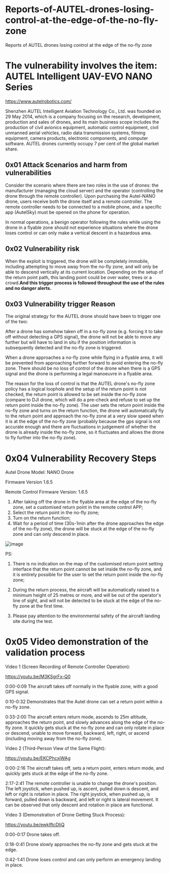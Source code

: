 # Reports-of-AUTEL-drones-losing-control-at-the-edge-of-the-no-fly-zone
Reports of AUTEL drones losing control at the edge of the no-fly zone

# The vulnerability involves the item: AUTEL Intelligent UAV-EVO NANO Series
https://www.autelrobotics.com/

Shenzhen AUTEL Intelligent Aviation Technology Co., Ltd. was founded on 29 May 2014, which is a company focusing on the research, development, production and sales of drones, and its main business scope includes the production of civil avionics equipment, automatic control equipment, civil unmanned aerial vehicles, radio data transmission systems, filming equipment, camera products, electronic components, and computer software. AUTEL drones currently occupy 7 per cent of the global market share.

## 0x01 Attack Scenarios and harm from vulnerabilities
Consider the scenario where there are two roles in the use of drones: the manufacturer (managing the cloud server) and the operator (controlling the drone through the remote controller). Upon purchasing the Autel-NANO drone, users receive both the drone itself and a remote controller. The remote controller needs to be connected to a mobile phone, and a specific app (AutelSky) must be opened on the phone for operation.

In normal operations, a benign operator following the rules while using the drone in a flyable zone should not experience situations where the drone loses control or can only make a vertical descent in a hazardous area.

## 0x02 Vulnerability risk
When the exploit is triggered, the drone will be completely immobile, including attempting to move away from the no-fly zone, and will only be able to descend vertically at its current location. Depending on the setup of the return point path, this landing point could be over water, trees or a crowd.**And this trigger process is followed throughout the use of the rules and no danger alerts.**

## 0x03 Vulnerability trigger Reason
The original strategy for the AUTEL drone should have been to trigger one of the two:

After a drone has somehow taken off in a no-fly zone (e.g. forcing it to take off without detecting a GPS signal), the drone will not be able to move any further but will have to land in situ if the position information is subsequently detected and the no-fly zone is triggered.

When a drone approaches a no-fly zone while flying in a flyable area, it will be prevented from approaching further forward to avoid entering the no-fly zone.
There should be no loss of control of the drone when there is a GPS signal and the drone is performing a legal manoeuvre in a flyable area.

The reason for the loss of control is that the AUTEL drone's no-fly zone policy has a logical loophole and the setup of the return point is not checked, the return point is allowed to be set inside the no-fly zone (compare to DJI drone, which will do a pre-check and refuse to set up the return point inside the no-fly zone). The user sets the return point inside the no-fly zone and turns on the return function, the drone will automatically fly to the return point and approach the no-fly zone at a very slow speed when it is at the edge of the no-fly zone (probably because the gps signal is not accurate enough and there are fluctuations in judgement of whether the drone is already inside the no-fly zone, so it fluctuates and allows the drone to fly further into the no-fly zone).

# 0x04 Vulnerability Recovery Steps
Autel Drone Model: NANO Drone 

Firmware Version 1.6.5 

Remote Control Firmware Version: 1.6.5

1. After taking off the drone in the flyable area at the edge of the no-fly zone, set a customised return point in the remote control APP;
2. Select the return point in the no-fly zone;
3. Turn on the return function;
4. Wait for a period of time (30s-1min after the drone approaches the edge of the no-fly zone), the drone will be stuck at the edge of the no-fly zone and can only descend in place.

![image](https://github.com/Drone-Lab/Reports-of-AUTEL-drones-losing-control-at-the-edge-of-the-no-fly-zone/assets/151698793/568caff9-e556-463a-af75-5a6f658eb1ff)

PS:
1. There is no indication on the map of the customised return point setting interface that the return point cannot be set inside the no-fly zone, and it is entirely possible for the user to set the return point inside the no-fly zone;

2. During the return process, the aircraft will be automatically raised to a minimum height of 25 metres or more, and will be out of the operator's line of sight, and will not be detected to be stuck at the edge of the no-fly zone at the first time.
   
3. Please pay attention to the environmental safety of the aircraft landing site during the test.



# 0x05 Video demonstration of the validation process

Video 1 (Screen Recording of Remote Controller Operation):

https://youtu.be/M3KSgrFx-Q0

0:00-0:09 The aircraft takes off normally in the flyable zone, with a good GPS signal.

0:10-0:32 Demonstrates that the Autel drone can set a return point within a no-fly zone.

0:33-2:00 The aircraft enters return mode, ascends to 25m altitude, approaches the return point, and slowly advances along the edge of the no-fly zone. It quickly gets stuck at the no-fly zone and can only rotate in place or descend, unable to move forward, backward, left, right, or ascend (including moving away from the no-fly zone).


Video 2 (Third-Person View of the Same Flight):

https://youtu.be/EKCPhcxjWAg

0:00-2:16 The aircraft takes off, sets a return point, enters return mode, and quickly gets stuck at the edge of the no-fly zone.

2:17-2:41 The remote controller is unable to change the drone's position. The left joystick, when pushed up, is ascent, pulled down is descent, and left or right is rotation in place. The right joystick, when pushed up, is forward, pulled down is backward, and left or right is lateral movement. It can be observed that only descent and rotation in place are functional.

Video 3 (Demonstration of Drone Getting Stuck Process):

https://youtu.be/ewkIftcDIiQ

0:00-0:17 Drone takes off.

0:18-0:41 Drone slowly approaches the no-fly zone and gets stuck at the edge.

0:42-1:41 Drone loses control and can only perform an emergency landing in place.
